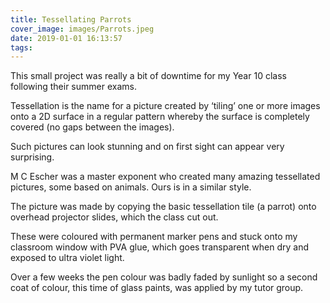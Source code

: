 ```yaml
---
title: Tessellating Parrots
cover_image: images/Parrots.jpeg
date: 2019-01-01 16:13:57
tags:
---
```


This small project was really a bit of downtime for my Year 10 class following their summer exams.  

Tessellation is the name for a picture created by ‘tiling’ one or more images onto a 2D surface in a regular pattern whereby the surface is completely covered (no gaps between the images).

Such pictures can look stunning and on first sight can appear very surprising.

M C Escher was a master exponent who created many amazing tessellated pictures, some based on animals.  Ours is in a similar style.

The picture was made by copying the basic tessellation tile (a parrot) onto overhead projector slides, which the class cut out.

These were coloured with permanent marker pens and stuck onto my classroom window with PVA glue, which goes transparent when dry and exposed to ultra violet light.

Over a few weeks the pen colour was badly faded by sunlight so a second coat of colour, this time of glass paints, was applied by my tutor group.
